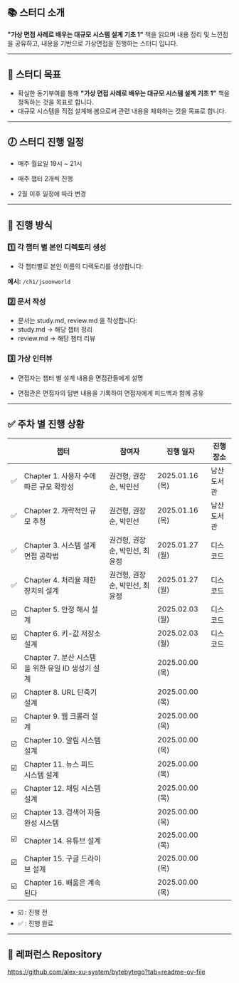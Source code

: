 ## 📚 스터디 소개

**"가상 면접 사례로 배우는 대규모 시스템 설계 기초 1"** 책을 읽으며 내용 정리 및 느낀점을 공유하고, 내용을 기반으로 가상면접을 진행하는 스터디 입니다.

---

## 🎯 스터디 목표

- 확실한 동기부여를 통해 **"가상 면접 사례로 배우는 대규모 시스템 설계 기초 1"** 책을 정독하는 것을 목표로 합니다.
- 대규모 시스템을 직접 설계해 봄으로써 관련 내용을 체화하는 것을 목표로 합니다.

---

## 🕖 스터디 진행 일정

- 매주 월요일 19시 ~ 21시

- 매주 챕터 2개씩 진행 

- 2월 이후 일정에 따라 변경

---

## 📅 진행 방식

### 1️⃣ 각 챕터 별 본인 디렉토리 생성
- 각 챕터별로 본인 이름의 디렉토리를 생성합니다:
  
**예시:** `/ch1/jsoonworld`

### 2️⃣ 문서 작성
- 문서는 study.md, review.md 을 작성합니다:
- study.md -> 해당 챕터 정리
- review.md -> 해당 챕터 리뷰


### 3️⃣ 가상 인터뷰

- 면접자는 챕터 별 설계 내용을 면접관들에게 설명

- 면접관은 면접자의 답변 내용을 기록하여 면접자에게 피드백과 함께 공유

___

## ✅ 주차 별 진행 상황

|    | 챕터                                | 참여자              | 진행 일자          | 진행 장소   | 
|----|-----------------------------------|------------------|----------------|---------|
| ✅ | Chapter 1. 사용자 수에 따른 규모 확장성       | 권건형, 권장순, 박민선 | 2025.01.16 (목) | 남산도서관 |
| ✅ | Chapter 2. 개략적인 규모 추청             | 권건형, 권장순, 박민선 | 2025.01.16 (목) | 남산도서관 |
| ✅ | Chapter 3. 시스템 설계 면접 공략법          | 권건형, 권장순, 박민선, 최윤정 | 2025.01.27 (월) | 디스코드 | 
| ✅ | Chapter 4. 처리율 제한 장치의 설계          | 권건형, 권장순, 박민선, 최윤정 | 2025.01.27 (월) | 디스코드 |
| ☑️ | Chapter 5. 안정 해시 설계               |                  | 2025.02.03 (월) | 디스코드 |
| ☑️ | Chapter 6. 키-값 저장소 설계             |                  | 2025.02.03 (월) | 디스코드 |
| ☑️ | Chapter 7. 분산 시스템을 위한 유일 ID 생성기 설계 |                  | 2025.00.00 (목) |         |
| ☑️ | Chapter 8. URL 단축기 설계             |                  | 2025.00.00 (목) |         |
| ☑️ | Chapter 9. 웹 크롤러 설계               |                  | 2025.00.00 (목) |         |
| ☑️ | Chapter 10. 알림 시스템 설계             |                  | 2025.00.00 (목) |         |
| ☑️ | Chapter 11. 뉴스 피드 시스템 설계          |                  | 2025.00.00 (목) |         |
| ☑️ | Chapter 12. 채팅 시스템 설계             |                  | 2025.00.00 (목) |         |
| ☑️ | Chapter 13. 검색어 자동완성 시스템          |                  | 2025.00.00 (목) |         |
| ☑️ | Chapter 14. 유튜브 설계                |                  | 2025.00.00 (목) |         |
| ☑️ | Chapter 15. 구글 드라이브 설계            |                  | 2025.00.00 (목) |         |
| ☑️ | Chapter 16. 배움은 계속된다              |                  | 2025.00.00 (목) |         |
- ☑️ : 진행 전
- ✅ : 진행 완료

---

## 📑 레퍼런스 Repository

https://github.com/alex-xu-system/bytebytego?tab=readme-ov-file
